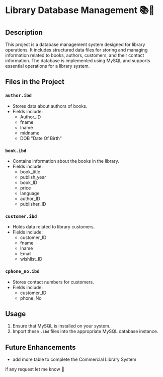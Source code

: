 # Library Database Management 📚🏫

## Description
This project is a database management system designed for library operations. 
It includes structured data files for storing and managing information related 
to books, authors, customers, and their contact information. 
The database is implemented using MySQL and supports essential operations for a library system.

## Files in the Project

### `author.ibd`
- Stores data about authors of books.
- Fields include:
  - Author_ID
  - fname
  - lname
  - midname
  - DOB "Date Of Birth"

### `book.ibd`
- Contains information about the books in the library.
- Fields include:
  - book_title
  - publish_year
  - book_ID
  - price
  - language
  - author_ID
  - publisher_ID

### `customer.ibd`
- Holds data related to library customers.
- Fields include:
  - customer_ID
  - fname
  - lname
  - Email
  - wishlist_ID

### `cphone_no.ibd`
- Stores contact numbers for customers.
- Fields include:
  - customer_ID
  - phone_No

## Usage
1. Ensure that MySQL is installed on your system.
2. Import these `.ibd` files into the appropriate MySQL database instance.

## Future Enhancements
- add more table to complete the Commercial Library System

if any request let me know 🤝
